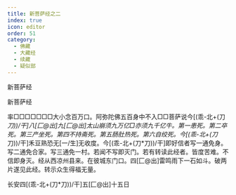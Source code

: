 ```yaml
---
title: 新菩萨经之二
index: true
icon: editor
order: 51
category:
  - 佛藏
  - 大藏经
  - 续藏
  - 疑似部
---
```


新菩萨经  

新菩萨经  

率□□□□□□□大小念百万口。阿弥陀佛五百身中不入□□菩萨说今[(乖-北+(刀*刀))/干]八[匚@出]九[匚@出]太山崩须九万亿□亦须九千亿牛。第一患死。第二卒死。第三产坐死。第四不持斋死。第五肠肚热死。第六自绞死。今[(乖-北+(刀*刀))/干]禾豆熟恐无[一/生]无收度。今[(乖-北+(刀*刀))/干]即好信者写一通免身。写二通免合家。写三通免一村。若闻不写即灭门。若有转读此经者。皆度苦难。不信即身灭。经从西凉州县来。在彼城东门口。四[匚@出]雷鸣雨下一石如斗。破两片遂见此经。转示众生得福无量。  

长安四[(乖-北+(刀*刀))/干]五[匚@出]十五日  
